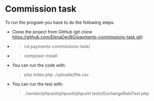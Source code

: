 # Commission task

To run the program you have to do the following steps:

- Clone the project from GitHub (git clone https://github.com/ElenaDevBG/payments-commissions-task.git)
- >cd payments-commissions-task/
- >composer install
- You can run the code with:
  >php index.php ./uploads/file.csv
- You can run the test with:
  >./vendor/phpunit/phpunit/phpunit tests/ExchangeRateTest.php
